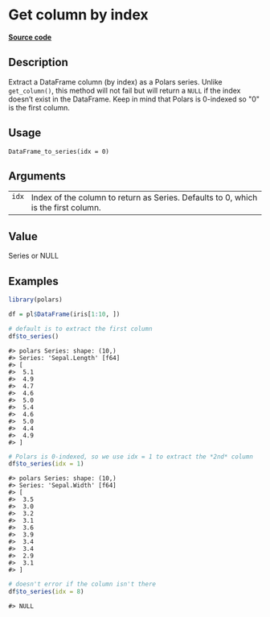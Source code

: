 

# Get column by index

[**Source code**](https://github.com/pola-rs/r-polars/tree/d562252dbb77de7e06ca3e6150d74a2c709763bc/R/dataframe__frame.R#L666)

## Description

Extract a DataFrame column (by index) as a Polars series. Unlike
<code>get_column()</code>, this method will not fail but will return a
<code>NULL</code> if the index doesn’t exist in the DataFrame. Keep in
mind that Polars is 0-indexed so "0" is the first column.

## Usage

<pre><code class='language-R'>DataFrame_to_series(idx = 0)
</code></pre>

## Arguments

<table>
<tr>
<td style="white-space: nowrap; font-family: monospace; vertical-align: top">
<code id="DataFrame_to_series_:_idx">idx</code>
</td>
<td>
Index of the column to return as Series. Defaults to 0, which is the
first column.
</td>
</tr>
</table>

## Value

Series or NULL

## Examples

``` r
library(polars)

df = pl$DataFrame(iris[1:10, ])

# default is to extract the first column
df$to_series()
```

    #> polars Series: shape: (10,)
    #> Series: 'Sepal.Length' [f64]
    #> [
    #>  5.1
    #>  4.9
    #>  4.7
    #>  4.6
    #>  5.0
    #>  5.4
    #>  4.6
    #>  5.0
    #>  4.4
    #>  4.9
    #> ]

``` r
# Polars is 0-indexed, so we use idx = 1 to extract the *2nd* column
df$to_series(idx = 1)
```

    #> polars Series: shape: (10,)
    #> Series: 'Sepal.Width' [f64]
    #> [
    #>  3.5
    #>  3.0
    #>  3.2
    #>  3.1
    #>  3.6
    #>  3.9
    #>  3.4
    #>  3.4
    #>  2.9
    #>  3.1
    #> ]

``` r
# doesn't error if the column isn't there
df$to_series(idx = 8)
```

    #> NULL
